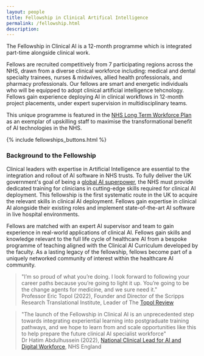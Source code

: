 ```yaml
---
layout: people
title: Fellowship in Clinical Artifical Intelligence
permalink: /fellowship.html
description:
---
```

The Fellowship in Clinical AI is a 12-month programme which is integrated part-time alongside clinical work.

Fellows are recruited competitively from 7 participating regions across the NHS, drawn from a diverse clinical workforce including: medical and dental specialty trainees, nurses & midwives, allied health professionals, and pharmacy professionals.
Our fellows are smart and energetic individuals who will be equipped to adopt clinical artificial intelligence tehcnology.
Fellows gain experience deploying AI in clinical workflows in 12-month project placements, under expert supervision in multidisciplinary teams.

This unique programme is featured in the [NHS Long Term Workforce Plan](https://www.england.nhs.uk/publication/nhs-long-term-workforce-plan/) as an exemplar of upskilling staff to maximise the transformational benefit of AI technologies in the NHS.

{% include fellowships_buttons.html %}


<h3 style>Background to the Fellowship</h3>

Clinical leaders with expertise in Artificial Intelligence are essential to the integration and rollout of AI software in NHS trusts. 
To fully deliver the UK government's goal of being a [global AI superpower](https://assets.publishing.service.gov.uk/media/614db4d1e90e077a2cbdf3c4/National_AI_Strategy_-_PDF_version.pdf), the NHS must provide dedicated training for clinicians in cutting-edge skills required for clinical AI deployment.
This fellowship is the first systematic route in the UK to acquire the relevant skills in clinical AI deployment. Fellows  gain expertise in clinical AI alongside their existing roles and implement state-of-the-art AI software in live hospital environments.

Fellows are matched with an expert AI supervisor and team to gain experience in real-world applications of clinical AI. Fellows gain skills and knowledge relevant to the full life cycle of healthcare AI from a bespoke programme of teaching aligned with the Clinical AI Curriculum developed by the faculty.
As a lasting legacy of the fellowship, fellows become part of a uniquely networked community of interest within the healthcare AI community.

>"I’m so proud of what you’re doing. I look forward to following your career paths because you’re going to light it up. You’re going to be the change agents for medicine, and we sure need it." <br/>Professor Eric Topol (2022), Founder and Director of the Scripps Research Translational Institute, Leader of The [Topol Review](https://topol.hee.nhs.uk/)

>"The launch of the Fellowship in Clinical AI is an unprecedented step towards integrating experiential learning into postgraduate training pathways, and we hope to learn from and scale opportunities like this to help prepare the future clinical AI specialist workforce" <br/>Dr Hatim Abdulhussein (2022), [National Clinical Lead for AI and Digital Workforce](https://digital-transformation.hee.nhs.uk/building-a-digital-workforce/dart-ed), NHS England



